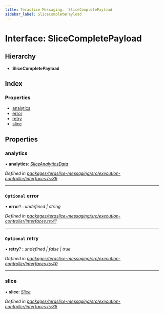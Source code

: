 ```yaml
---
title: Teraslice Messaging: `SliceCompletePayload`
sidebar_label: SliceCompletePayload
---
```


# Interface: SliceCompletePayload

## Hierarchy

* **SliceCompletePayload**

## Index

### Properties

* [analytics](slicecompletepayload.md#analytics)
* [error](slicecompletepayload.md#optional-error)
* [retry](slicecompletepayload.md#optional-retry)
* [slice](slicecompletepayload.md#slice)

## Properties

###  analytics

• **analytics**: *[SliceAnalyticsData](sliceanalyticsdata.md)*

*Defined in [packages/teraslice-messaging/src/execution-controller/interfaces.ts:39](https://github.com/terascope/teraslice/blob/f95bb5556/packages/teraslice-messaging/src/execution-controller/interfaces.ts#L39)*

___

### `Optional` error

• **error**? : *undefined | string*

*Defined in [packages/teraslice-messaging/src/execution-controller/interfaces.ts:41](https://github.com/terascope/teraslice/blob/f95bb5556/packages/teraslice-messaging/src/execution-controller/interfaces.ts#L41)*

___

### `Optional` retry

• **retry**? : *undefined | false | true*

*Defined in [packages/teraslice-messaging/src/execution-controller/interfaces.ts:40](https://github.com/terascope/teraslice/blob/f95bb5556/packages/teraslice-messaging/src/execution-controller/interfaces.ts#L40)*

___

###  slice

• **slice**: *[Slice](slice.md)*

*Defined in [packages/teraslice-messaging/src/execution-controller/interfaces.ts:38](https://github.com/terascope/teraslice/blob/f95bb5556/packages/teraslice-messaging/src/execution-controller/interfaces.ts#L38)*
